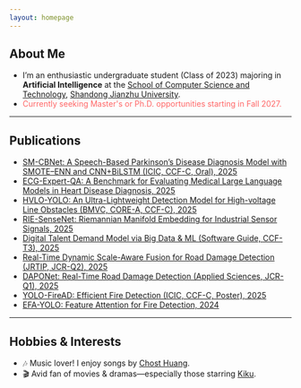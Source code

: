 ```yaml
---
layout: homepage
---
```


## About Me 

- I’m an enthusiastic undergraduate student (Class of 2023) majoring in **Artificial Intelligence** at the [School of Computer Science and Technology](https://www.sdjzu.edu.cn/jsjkx/index.htm), [Shandong Jianzhu University](https://www.sdjzu.edu.cn/).
- <span style="color:#FF6666">Currently seeking Master's or Ph.D. opportunities starting in Fall 2027.</span>  

---

## Publications  

- [SM-CBNet: A Speech-Based Parkinson’s Disease Diagnosis Model with SMOTE–ENN and CNN+BiLSTM (ICIC, CCF-C, Oral), 2025](https://link.springer.com/chapter/10.1007/978-981-95-0030-7_4)  
- [ECG-Expert-QA: A Benchmark for Evaluating Medical Large Language Models in Heart Disease Diagnosis, 2025](https://export.arxiv.org/abs/2502.17475)
- [HVLO-YOLO: An Ultra-Lightweight Detection Model for High-voltage Line Obstacles (BMVC, CORE-A, CCF-C), 2025](https://openreview.net/forum?id=2FnI6Pmx4J#discussion)
- [RIE-SenseNet: Riemannian Manifold Embedding for Industrial Sensor Signals, 2025](https://arxiv.org/abs/2502.02428)  
- [Digital Talent Demand Model via Big Data & ML (Software Guide, CCF-T3), 2025](https://www.rjdk.org.cn/zh/article/doi/10.11907/rjdk.241973/)  
- [Real-Time Dynamic Scale-Aware Fusion for Road Damage Detection (JRTIP, JCR-Q2), 2025](https://link.springer.com/article/10.1007/s11554-025-01634-w)  
- [DAPONet: Real-Time Road Damage Detection (Applied Sciences, JCR-Q1), 2025](https://www.mdpi.com/2076-3417/15/3/1470)  
- [YOLO-FireAD: Efficient Fire Detection (ICIC, CCF-C, Poster), 2025](https://arxiv.org/abs/2505.20884)
- [EFA-YOLO: Feature Attention for Fire Detection, 2024](https://arxiv.org/abs/2409.12635)  

---

## Hobbies & Interests

- 🎶 Music lover! I enjoy songs by [Chost Huang](https://m.weibo.cn/u/5043186742).
- 🎬 Avid fan of movies & dramas—especially those starring [Kiku](https://m.weibo.cn/u/3669102477).
